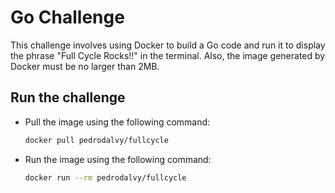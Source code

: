 # Go Challenge

This challenge involves using Docker to build a Go code and run it to display the phrase "Full Cycle Rocks!!" in the terminal. Also, the image generated by Docker must be no larger than 2MB.

## Run the challenge

- Pull the image using the following command:
  ```sh
  docker pull pedrodalvy/fullcycle
  ```

- Run the image using the following command:
  ```sh
  docker run --rm pedrodalvy/fullcycle
  ```
